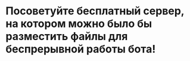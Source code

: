 # Посоветуйте бесплатный сервер, на котором можно было бы разместить файлы для беспрерывной работы бота!
